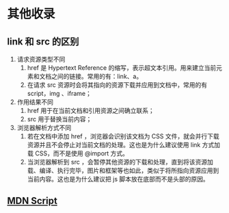 # 其他收录

## link 和 src 的区别

1. 请求资源类型不同
    1. href 是 Hypertext Reference 的缩写，表示超文本引用。用来建立当前元素和文档之间的链接。常用的有：link、a。
    2. 在请求 src 资源时会将其指向的资源下载并应用到文档中，常用的有 script，img 、iframe；
2. 作用结果不同
    1. href 用于在当前文档和引用资源之间确立联系；
    1. src 用于替换当前内容；
3. 浏览器解析方式不同
    1. 若在文档中添加 href ，浏览器会识别该文档为 CSS 文件，就会并行下载资源并且不会停止对当前文档的处理。这也是为什么建议使用 link 方式加载 CSS，而不是使用 @import 方式。
    2. 当浏览器解析到 src ，会暂停其他资源的下载和处理，直到将该资源加载、编译、执行完毕，图片和框架等也如此，类似于将所指向资源应用到当前内容。这也是为什么建议把 js 脚本放在底部而不是头部的原因。

## [MDN Script](https://developer.mozilla.org/zh-CN/docs/Web/HTML/Element/script)
